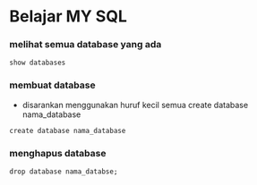#  Belajar MY SQL


### melihat semua database yang ada 
```
show databases
```

### membuat database
- disarankan menggunakan huruf kecil semua
create database nama_database 
```
create database nama_database
```

### menghapus database

```
drop database nama_databse;
```